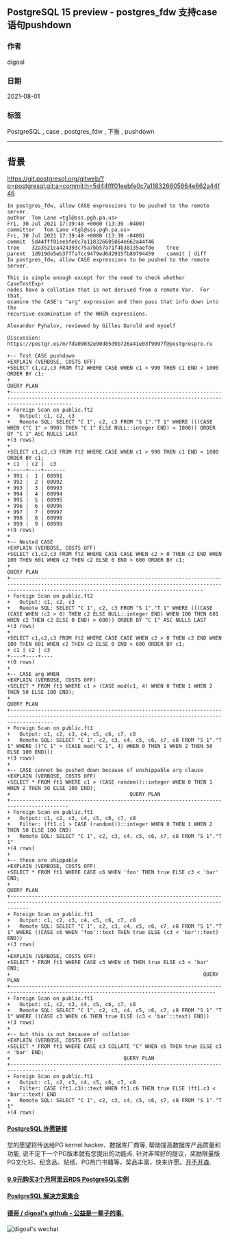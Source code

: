 ## PostgreSQL 15 preview - postgres_fdw 支持case 语句pushdown       
      
### 作者      
digoal      
      
### 日期      
2021-08-01       
      
### 标签      
PostgreSQL , case , postgres_fdw , 下推 , pushdown     
      
----      
      
## 背景     
https://git.postgresql.org/gitweb/?p=postgresql.git;a=commit;h=5d44fff01eebfe0c7a118326605864e662a44f46  
  
```  
In postgres_fdw, allow CASE expressions to be pushed to the remote server.  
author	Tom Lane <tgl@sss.pgh.pa.us>	  
Fri, 30 Jul 2021 17:39:48 +0000 (13:39 -0400)  
committer	Tom Lane <tgl@sss.pgh.pa.us>	  
Fri, 30 Jul 2021 17:39:48 +0000 (13:39 -0400)  
commit	5d44fff01eebfe0c7a118326605864e662a44f46  
tree	32a3521ca424393c75a7bb57a71f4b38135aefde	tree  
parent	1d919de5eb3fffa7cc9479ed6d2915fb89794459	commit | diff  
In postgres_fdw, allow CASE expressions to be pushed to the remote server.  
  
This is simple enough except for the need to check whether CaseTestExpr  
nodes have a collation that is not derived from a remote Var.  For that,  
examine the CASE's "arg" expression and then pass that info down into the  
recursive examination of the WHEN expressions.  
  
Alexander Pyhalov, reviewed by Gilles Darold and myself  
  
Discussion: https://postgr.es/m/fda09032e90d85d9b726a41e03f9097f@postgrespro.ru  
```  
  
```   
+-- Test CASE pushdown  
+EXPLAIN (VERBOSE, COSTS OFF)  
+SELECT c1,c2,c3 FROM ft2 WHERE CASE WHEN c1 > 990 THEN c1 END < 1000 ORDER BY c1;  
+                                                                           QUERY PLAN                                                                             
+----------------------------------------------------------------------------------------------------------------------------------------------------------------  
+ Foreign Scan on public.ft2  
+   Output: c1, c2, c3  
+   Remote SQL: SELECT "C 1", c2, c3 FROM "S 1"."T 1" WHERE (((CASE WHEN ("C 1" > 990) THEN "C 1" ELSE NULL::integer END) < 1000)) ORDER BY "C 1" ASC NULLS LAST  
+(3 rows)  
+  
+SELECT c1,c2,c3 FROM ft2 WHERE CASE WHEN c1 > 990 THEN c1 END < 1000 ORDER BY c1;  
+ c1  | c2 |  c3     
+-----+----+-------  
+ 991 |  1 | 00991  
+ 992 |  2 | 00992  
+ 993 |  3 | 00993  
+ 994 |  4 | 00994  
+ 995 |  5 | 00995  
+ 996 |  6 | 00996  
+ 997 |  7 | 00997  
+ 998 |  8 | 00998  
+ 999 |  9 | 00999  
+(9 rows)  
+  
+-- Nested CASE  
+EXPLAIN (VERBOSE, COSTS OFF)  
+SELECT c1,c2,c3 FROM ft2 WHERE CASE CASE WHEN c2 > 0 THEN c2 END WHEN 100 THEN 601 WHEN c2 THEN c2 ELSE 0 END > 600 ORDER BY c1;  
+                                                                                                QUERY PLAN                                                                                                   
+-----------------------------------------------------------------------------------------------------------------------------------------------------------------------------------------------------------  
+ Foreign Scan on public.ft2  
+   Output: c1, c2, c3  
+   Remote SQL: SELECT "C 1", c2, c3 FROM "S 1"."T 1" WHERE (((CASE (CASE WHEN (c2 > 0) THEN c2 ELSE NULL::integer END) WHEN 100 THEN 601 WHEN c2 THEN c2 ELSE 0 END) > 600)) ORDER BY "C 1" ASC NULLS LAST  
+(3 rows)  
+  
+SELECT c1,c2,c3 FROM ft2 WHERE CASE CASE WHEN c2 > 0 THEN c2 END WHEN 100 THEN 601 WHEN c2 THEN c2 ELSE 0 END > 600 ORDER BY c1;  
+ c1 | c2 | c3   
+----+----+----  
+(0 rows)  
+  
+-- CASE arg WHEN  
+EXPLAIN (VERBOSE, COSTS OFF)  
+SELECT * FROM ft1 WHERE c1 > (CASE mod(c1, 4) WHEN 0 THEN 1 WHEN 2 THEN 50 ELSE 100 END);  
+                                                                        QUERY PLAN                                                                          
+----------------------------------------------------------------------------------------------------------------------------------------------------------  
+ Foreign Scan on public.ft1  
+   Output: c1, c2, c3, c4, c5, c6, c7, c8  
+   Remote SQL: SELECT "C 1", c2, c3, c4, c5, c6, c7, c8 FROM "S 1"."T 1" WHERE (("C 1" > (CASE mod("C 1", 4) WHEN 0 THEN 1 WHEN 2 THEN 50 ELSE 100 END)))  
+(3 rows)  
+  
+-- CASE cannot be pushed down because of unshippable arg clause  
+EXPLAIN (VERBOSE, COSTS OFF)  
+SELECT * FROM ft1 WHERE c1 > (CASE random()::integer WHEN 0 THEN 1 WHEN 2 THEN 50 ELSE 100 END);  
+                                       QUERY PLAN                                          
+-----------------------------------------------------------------------------------------  
+ Foreign Scan on public.ft1  
+   Output: c1, c2, c3, c4, c5, c6, c7, c8  
+   Filter: (ft1.c1 > CASE (random())::integer WHEN 0 THEN 1 WHEN 2 THEN 50 ELSE 100 END)  
+   Remote SQL: SELECT "C 1", c2, c3, c4, c5, c6, c7, c8 FROM "S 1"."T 1"  
+(4 rows)  
+  
+-- these are shippable  
+EXPLAIN (VERBOSE, COSTS OFF)  
+SELECT * FROM ft1 WHERE CASE c6 WHEN 'foo' THEN true ELSE c3 < 'bar' END;  
+                                                                    QUERY PLAN                                                                      
+--------------------------------------------------------------------------------------------------------------------------------------------------  
+ Foreign Scan on public.ft1  
+   Output: c1, c2, c3, c4, c5, c6, c7, c8  
+   Remote SQL: SELECT "C 1", c2, c3, c4, c5, c6, c7, c8 FROM "S 1"."T 1" WHERE ((CASE c6 WHEN 'foo'::text THEN true ELSE (c3 < 'bar'::text) END))  
+(3 rows)  
+  
+EXPLAIN (VERBOSE, COSTS OFF)  
+SELECT * FROM ft1 WHERE CASE c3 WHEN c6 THEN true ELSE c3 < 'bar' END;  
+                                                               QUERY PLAN                                                                  
+-----------------------------------------------------------------------------------------------------------------------------------------  
+ Foreign Scan on public.ft1  
+   Output: c1, c2, c3, c4, c5, c6, c7, c8  
+   Remote SQL: SELECT "C 1", c2, c3, c4, c5, c6, c7, c8 FROM "S 1"."T 1" WHERE ((CASE c3 WHEN c6 THEN true ELSE (c3 < 'bar'::text) END))  
+(3 rows)  
+  
+-- but this is not because of collation  
+EXPLAIN (VERBOSE, COSTS OFF)  
+SELECT * FROM ft1 WHERE CASE c3 COLLATE "C" WHEN c6 THEN true ELSE c3 < 'bar' END;  
+                                     QUERY PLAN                                        
+-------------------------------------------------------------------------------------  
+ Foreign Scan on public.ft1  
+   Output: c1, c2, c3, c4, c5, c6, c7, c8  
+   Filter: CASE (ft1.c3)::text WHEN ft1.c6 THEN true ELSE (ft1.c3 < 'bar'::text) END  
+   Remote SQL: SELECT "C 1", c2, c3, c4, c5, c6, c7, c8 FROM "S 1"."T 1"  
+(4 rows)  
```  
    
  
#### [PostgreSQL 许愿链接](https://github.com/digoal/blog/issues/76 "269ac3d1c492e938c0191101c7238216")
您的愿望将传达给PG kernel hacker、数据库厂商等, 帮助提高数据库产品质量和功能, 说不定下一个PG版本就有您提出的功能点. 针对非常好的提议，奖励限量版PG文化衫、纪念品、贴纸、PG热门书籍等，奖品丰富，快来许愿。[开不开森](https://github.com/digoal/blog/issues/76 "269ac3d1c492e938c0191101c7238216").  
  
  
#### [9.9元购买3个月阿里云RDS PostgreSQL实例](https://www.aliyun.com/database/postgresqlactivity "57258f76c37864c6e6d23383d05714ea")
  
  
#### [PostgreSQL 解决方案集合](https://yq.aliyun.com/topic/118 "40cff096e9ed7122c512b35d8561d9c8")
  
  
#### [德哥 / digoal's github - 公益是一辈子的事.](https://github.com/digoal/blog/blob/master/README.md "22709685feb7cab07d30f30387f0a9ae")
  
  
![digoal's wechat](../pic/digoal_weixin.jpg "f7ad92eeba24523fd47a6e1a0e691b59")
  
